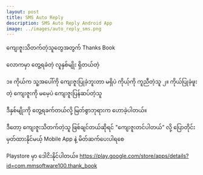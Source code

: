 ```yaml
---
layout: post
title: SMS Auto Reply
description: SMS Auto Reply Android App
image: ../images/auto_reply_sms.png
---
```

ကျေးဇူးသိတက်တဲ့သူတွေအတွက် Thanks Book

လောကမှာ တွေ့ရခဲတဲ့ လူနှစ်မျိုး ရှိတယ်တဲ့

၁။ ကိုယ်က သူ့အပေါ်ကို ကျေးဇူးပြုခဲ့ဘူးတာ မရှိပဲ ကိုယ့်ကို ကူညီတဲ့သူ
၂။ ကိုယ်ပြုခဲ့ဖူးတဲ့ ကျေးဇူးကို မမေ့ပဲ ကျေးဇူးပြန်ဆပ်တဲ့သူ

ဒီနှစ်မျိုးကို တွေ့ရခက်တယ်လို့ မြတ်စွာဘုရားက ဟောခဲ့ပါတယ်။

ဒီတော့ ကျေးဇူးသိတက်တဲ့သူ ဖြစ်ချင်တယ်ဆိုရင် "ကျေးဇူးတင်ပါတယ်" လို့ ပြောတိုင်း မှတ်ထားနိုင်မယ့် Mobile App နဲ့ မိတ်ဆက်ပေးပါရစေ

Playstore မှာ ဒေါငိးနိုင်ပါတယ်။
https://play.google.com/store/apps/details?id=com.mmsoftware100.thank_book



